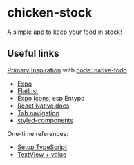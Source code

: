 # chicken-stock
A simple app to keep your food in stock!

## Useful links

[Primary Inspiration](https://dev.to/reenydavidson/building-a-to-do-list-with-react-native-and-styled-components-2148) with [code: native-todo](https://github.com/ReenyDavidson/native-todo/blob/main/Components/TodoList.js)

- [Expo](https://expo.dev/)
- [FlatList](https://reactnative.dev/docs/flatlist)
- [Expo Icons](https://icons.expo.fyi/), esp Entypo
- [React Native docs](https://reactnative.dev/docs/components-and-apis)
- [Tab navigation](https://reactnavigation.org/docs/tab-based-navigation/)
- [styled-components](https://styled-components.com/)

One-time references:

- [Setup TypeScript](https://docs.expo.dev/guides/typescript/)
- [TextView + value](https://stackoverflow.com/a/75353575/158886)